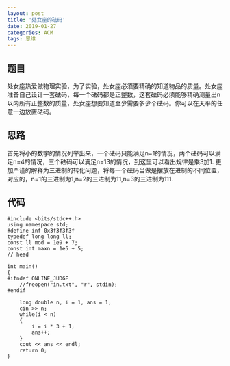 ```yaml
---
layout: post
title: '处女座的砝码'
date: 2019-01-27
categories: ACM
tags: 思维
---
```

## 题目
处女座热爱做物理实验，为了实验，处女座必须要精确的知道物品的质量。处女座准备自己设计一套砝码，每一个砝码都是正整数，这套砝码必须能够精确测量出n以内所有正整数的质量，处女座想要知道至少需要多少个砝码。你可以在天平的任意一边放置砝码。
## 思路
首先将小的数字的情况列举出来，一个砝码只能满足n=1的情况，两个砝码可以满足n=4的情况，三个砝码可以满足n=13的情况，到这里可以看出规律是乘3加1. 更加严谨的解释为三进制的转化问题，将每一个砝码当做是摆放在进制的不同位置，对应的，n=1的三进制为1,n=2的三进制为11,n=3的三进制为111.
## 代码
```
#include <bits/stdc++.h>
using namespace std;
#define inf 0x3f3f3f3f
typedef long long ll;
const ll mod = 1e9 + 7;
const int maxn = 1e5 + 5;
// head
 
int main()
{
#ifndef ONLINE_JUDGE
    //freopen("in.txt", "r", stdin);
#endif
 
    long double n, i = 1, ans = 1;
    cin >> n;
    while(i < n)
    {
        i = i * 3 + 1;
        ans++;
    }
    cout << ans << endl;
    return 0;
}
```